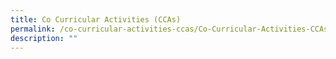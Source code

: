 ```yaml
---
title: Co Curricular Activities (CCAs)
permalink: /co-curricular-activities-ccas/Co-Curricular-Activities-CCAs/
description: ""
---
```

